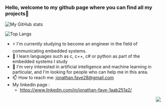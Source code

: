 ### Hello, welcome to my github page where you can find all my projects👋
![My GitHub stats](https://github-readme-stats.vercel.app/api?username=jonathanfave&show_icons=true&theme=blue&include_all_commits=true)

![Top Langs](https://github-readme-stats.vercel.app/api/top-langs/?username=jonathanfave&theme=green) 

- ⚡ I'm currently studying to become an engineer in the field of communicating embedded systems. 
- 🌱 I learn languages such as c, c++, c# or python as part of the embedded systems I study
- 🤔 I'm very interested in artificial intelligence and machine learning in particular, and I'm looking for people who can help me in this area.
- 📫 How to reach me: jonathan.fave28@gmail.com
- My linkedin page : 
	- https://www.linkedin.com/in/jonathan-fave-1aab251a2/

<img  align="right" src="https://komarev.com/ghpvc/?username=jonathanfave&label=Profile%20views&color=0e75b6&style=flat"  />
